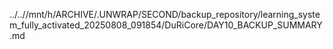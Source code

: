 ../..//mnt/h/ARCHIVE/.UNWRAP/SECOND/backup_repository/learning_system_fully_activated_20250808_091854/DuRiCore/DAY10_BACKUP_SUMMARY.md